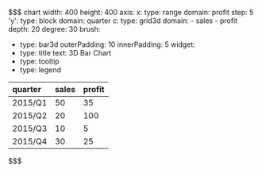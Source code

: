 
$$$ chart
width: 400
height: 400
axis:
  x:
    type: range
    domain: profit
    step: 5
  'y':
    type: block
    domain: quarter
  c:
    type: grid3d
    domain:
      - sales
      - profit
  depth: 20
  degree: 30
brush:
  - type: bar3d
    outerPadding: 10
    innerPadding: 5
widget:
  - type: title
    text: 3D Bar Chart
  - type: tooltip
  - type: legend

| quarter | sales | profit |
|:------- |:----- |:------ |
| 2015/Q1 | 50    | 35     |
| 2015/Q2 | 20    | 100    |
| 2015/Q3 | 10    | 5      |
| 2015/Q4 | 30    | 25     |
$$$
